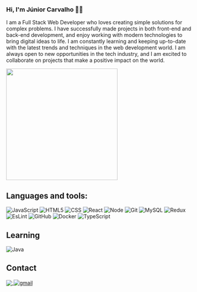 ### Hi, I'm Júnior Carvalho 👨‍💻

I am a Full Stack Web Developer who loves creating simple solutions for complex problems. I have successfully made projects in both front-end and back-end development, and enjoy working with modern technologies to bring digital ideas to life. I am constantly learning and keeping up-to-date with the latest trends and techniques in the web development world. I am always open to new opportunities in the tech industry, and I am excited to collaborate on projects that make a positive impact on the world.

<img align="center" width="300" src="https://i2.wp.com/allhtaccess.info/wp-content/uploads/2018/03/programming.gif?fit=1281%2C716&ssl=1" />


## **Languages and tools:**  

![JavaScript](https://badges.aleen42.com/src/javascript.svg)
![HTML5](https://img.shields.io/badge/-HTML5-333333?style=flat&logo=HTML5)
![CSS](https://img.shields.io/badge/-CSS-333333?style=flat&logo=CSS3&logoColor=1572B6)
![React](https://badges.aleen42.com/src/react.svg)
![Node](https://badges.aleen42.com/src/node.svg)
![Git](https://img.shields.io/badge/-Git-333333?style=flat&logo=git)
![MySQL](https://img.shields.io/badge/-MySQL-333333?style=flat&logo=mysql)
![Redux](https://badges.aleen42.com/src/redux.svg)
![EsLint](https://badges.aleen42.com/src/eslint.svg)
![GitHub](https://badges.aleen42.com/src/github.svg)
![Docker](https://badges.aleen42.com/src/docker.svg)
![TypeScript](https://badges.aleen42.com/src/typescript.svg)



## **Learning**
![Java](https://badges.aleen42.com/src/java.svg)
  
## Contact

<p align="left">
  <a href="https://www.linkedin.com/in/juniorcarvalh0/">
    <img
         align="center"
         src="https://img.shields.io/badge/LinkedIn-1C1C1C?style=for-the-badge&logo=linkedin&logoColor=00FFFF"
         target="_blank"
         />
  </a>
  <a href="mailto:juniorcarvalhodev@gmail.com">
    <img
         align="center"
         src="https://img.shields.io/badge/Gmail-1C1C1C?style=for-the-badge&logo=gmail&logoColor=00FFFF" 
         alt="gmail"
         target="_blank"
         />
   </a>
 </p>
